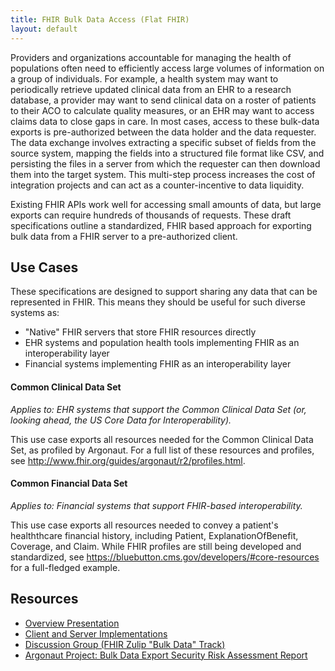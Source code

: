 ```yaml
---
title: FHIR Bulk Data Access (Flat FHIR)
layout: default
---
```


Providers and organizations accountable for managing the health of populations often need to efficiently access large volumes of information on a group of individuals. For example, a health system may want to periodically retrieve updated clinical data from an EHR to a research database, a provider may want to send clinical data on a roster of patients to their ACO to calculate quality measures, or an EHR may want to access claims data to close gaps in care. In most cases, access to these bulk-data exports is pre-authorized between the data holder and the data requester. The data exchange involves extracting a specific subset of fields from the source system, mapping the fields into a structured file format like CSV, and persisting the files in a server from which the requester can then download them into the target system. This multi-step process increases the cost of integration projects and can act as a counter-incentive to data liquidity.

Existing FHIR APIs work well for accessing small amounts of data, but large exports can require hundreds of thousands of requests. These draft specifications outline a standardized, FHIR based approach for exporting bulk data from a FHIR server to a pre-authorized client.

## Use Cases

These specifications are designed to support sharing any data that can be represented in FHIR. This means they should be useful for such diverse systems as:

* "Native" FHIR servers that store FHIR resources directly
* EHR systems and population health tools implementing FHIR as an interoperability layer
* Financial systems implementing FHIR as an interoperability layer

#### Common Clinical Data Set
*Applies to: EHR systems that support the Common Clinical Data Set (or, looking ahead, the US Core Data for Interoperability).*

This use case exports all resources needed for the Common Clinical Data Set, as profiled by Argonaut. For a full list of these resources and profiles, see http://www.fhir.org/guides/argonaut/r2/profiles.html.

#### Common Financial Data Set
*Applies to: Financial systems that support FHIR-based interoperability.*

This use case exports all resources needed to convey a patient's healththcare financial history, including Patient, ExplanationOfBenefit, Coverage, and Claim. While FHIR profiles are still being developed and standardized, see https://bluebutton.cms.gov/developers/#core-resources for a full-fledged example.

## Resources
* [Overview Presentation](https://docs.google.com/presentation/d/14ZHmam9hwz6-SsCG1YqUIQnJ56bvSqEatebltgEVR6c/edit?usp=sharing)
* [Client and Server Implementations](https://github.com/smart-on-fhir/fhir-bulk-data-docs/blob/master/implementations.md)
* [Discussion Group (FHIR Zulip "Bulk Data" Track)](https://chat.fhir.org/#narrow/stream/bulk.20data)
* [Argonaut Project: Bulk Data Export Security Risk Assessment Report](https://github.com/smart-on-fhir/fhir-bulk-data-docs/raw/9c5a9dcdfcd7b986f59a102bc2b4616552fed3e4/security-risk-assessment-report.pdf)
